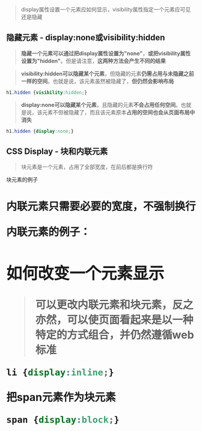 > display属性设置一个元素应如何显示，visibility属性指定一个元素应可见还是隐藏

## 隐藏元素 - display:none或visibility:hidden

> **隐藏一个元素可以通过把display属性设置为"none"**，**或把visibility属性设置为"hidden"**。但是请注意，**这两种方法会产生不同的结果**

> **visibility:hidden可以隐藏某个元素**，但隐藏的元素**仍需占用与未隐藏之前一样的空间**。也就是说，该元素虽然被隐藏了，**但仍然会影响布局**

```css
h1.hidden {visibility:hidden;}
```

> **display:none可以隐藏某个元素**，且隐藏的元素**不会占用任何空间**。也就是说，该元素不但被隐藏了，而且该元素原本**占用的空间也会从页面布局中消失**

```css
h1.hidden {display:none;}
```



## CSS Display - 块和内联元素

> 块元素是一个元素，占用了全部宽度，在前后都是换行符

块元素的例子<h1><p><div>

内联元素只需要必要的宽度，不强制换行

内联元素的例子：<span><a>

## 如何改变一个元素显示

> 可以更改内联元素和块元素，反之亦然，可以使页面看起来是以一种特定的方式组合，并仍然遵循web标准

```css
li {display:inline;}
```

把span元素作为块元素

```css
span {display:block;}
```

